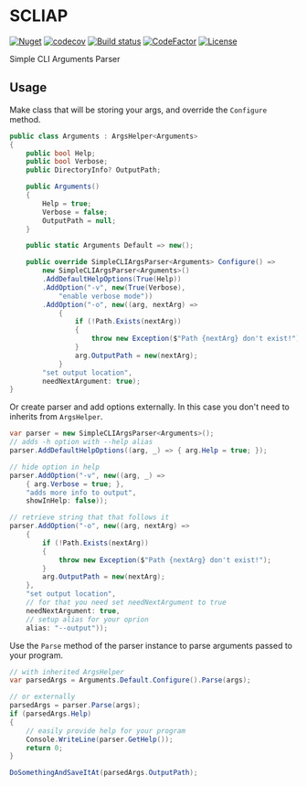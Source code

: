 # SCLIAP

[![Nuget](https://img.shields.io/nuget/v/SCLIAP)](https://www.nuget.org/packages/SCLIAP/) [![codecov](https://img.shields.io/codecov/c/github/MZKNEK/scliap?token=J00M8DUKGD)](https://codecov.io/gh/MZKNEK/scliap) [![Build status](https://img.shields.io/appveyor/build/MrZnake/scliap)](https://ci.appveyor.com/project/mrznake/scliap/branch/master) [![CodeFactor](https://www.codefactor.io/repository/github/mzknek/scliap/badge)](https://www.codefactor.io/repository/github/mzknek/scliap) [![License](https://img.shields.io/github/license/MZKNEK/scliap)](https://github.com/MZKNEK/scliap/blob/master/LICENSE)

Simple CLI Arguments Parser

## Usage

Make class that will be storing your args, and override the `Configure` method.

```csharp
public class Arguments : ArgsHelper<Arguments>
{
    public bool Help;
    public bool Verbose;
    public DirectoryInfo? OutputPath;

    public Arguments()
    {
        Help = true;
        Verbose = false;
        OutputPath = null;
    }

    public static Arguments Default => new();

    public override SimpleCLIArgsParser<Arguments> Configure() =>
        new SimpleCLIArgsParser<Arguments>()
        .AddDefaultHelpOptions(True(Help))
        .AddOption("-v", new(True(Verbose),
            "enable verbose mode"))
        .AddOption("-o", new((arg, nextArg) =>
            {
                if (!Path.Exists(nextArg))
                {
                    throw new Exception($"Path {nextArg} don't exist!");
                }
                arg.OutputPath = new(nextArg);
            }
        "set output location",
        needNextArgument: true);
}
```

Or create parser and add options externally. In this case you don't need to inherits from `ArgsHelper`.

```csharp
var parser = new SimpleCLIArgsParser<Arguments>();
// adds -h option with --help alias
parser.AddDefaultHelpOptions((arg, _) => { arg.Help = true; });

// hide option in help
parser.AddOption("-v", new((arg, _) =>
    { arg.Verbose = true; },
    "adds more info to output",
    showInHelp: false));

// retrieve string that that follows it
parser.AddOption("-o", new((arg, nextArg) =>
    {
        if (!Path.Exists(nextArg))
        {
            throw new Exception($"Path {nextArg} don't exist!");
        }
        arg.OutputPath = new(nextArg);
    },
    "set output location",
    // for that you need set needNextArgument to true
    needNextArgument: true,
    // setup alias for your oprion
    alias: "--output"));
```

Use the `Parse` method of the parser instance to parse arguments passed to your program.

```csharp
// with inherited ArgsHelper
var parsedArgs = Arguments.Default.Configure().Parse(args);

// or externally
parsedArgs = parser.Parse(args);
if (parsedArgs.Help)
{
    // easily provide help for your program
    Console.WriteLine(parser.GetHelp());
    return 0;
}

DoSomethingAndSaveItAt(parsedArgs.OutputPath);
```
